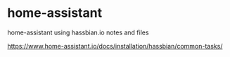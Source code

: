 # home-assistant
home-assistant using hassbian.io notes and files

https://www.home-assistant.io/docs/installation/hassbian/common-tasks/